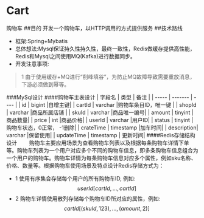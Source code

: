# Cart
  购物车
##目的
  开发一个购物车，以HTTP调用的方式提供服务
##技术路线
- 框架:Spring+Mybatis
- 总体想法:Mysql保证持久性持久性，最终一致性，Redis做缓存提供高性能，Redis和Mysql之间使用MQ(Kafka)进行数据同步。
- 开发注意事项:
>1 由于使用缓存+MQ进行“削峰填谷”，为防止MQ故障导致需要重放消息，下游必须做到幂等。

###MySql设计
####购物车主表设计
| 字段名     | 类型      |  备注  |
| -----      | -------   | ----   |
| id         | bigint    |自增主键|
| cartId     | varchar   |购物车条目ID，唯一键   |
| shopId     | varchar   |商品所属店铺   |
| skuId      | varchar   |商品唯一编号|
| amount     | tinyint   |商品数量|
| price      | int       |商品价格|
| userId     | varchar   |用户ID|
| status     | tinyint   |购物车状态，0正常， -1删除|
| crateTime  | timestamp  |加车时间|
| description| varchar   |保留使用|
| updateTime | timestamp  | 更新时间|
####Redis存储结构设计
　　购物车主要应用场景为查看购物车列表以及根据每条购物车详情下单等。购物车列表为一个用户对应多个不同的购物车信息，即多条购物车信息组合为一个用户的购物车。购物车详情为每条购物车信息对应多个属性，例如sku名称、价格、数量等。根据购物车使用场景及特点设计Redis存储方式为：
- 1 使用有序集合存储每个用户的所有购物车ID, 例如:
$$userId[cartId,…,cartId]$$
- 2 购物车详情使用散列存储每个购物车ID所对应的属性，例如:
$$cartId[(skuId, 123), …, (amount, 2)]$$
